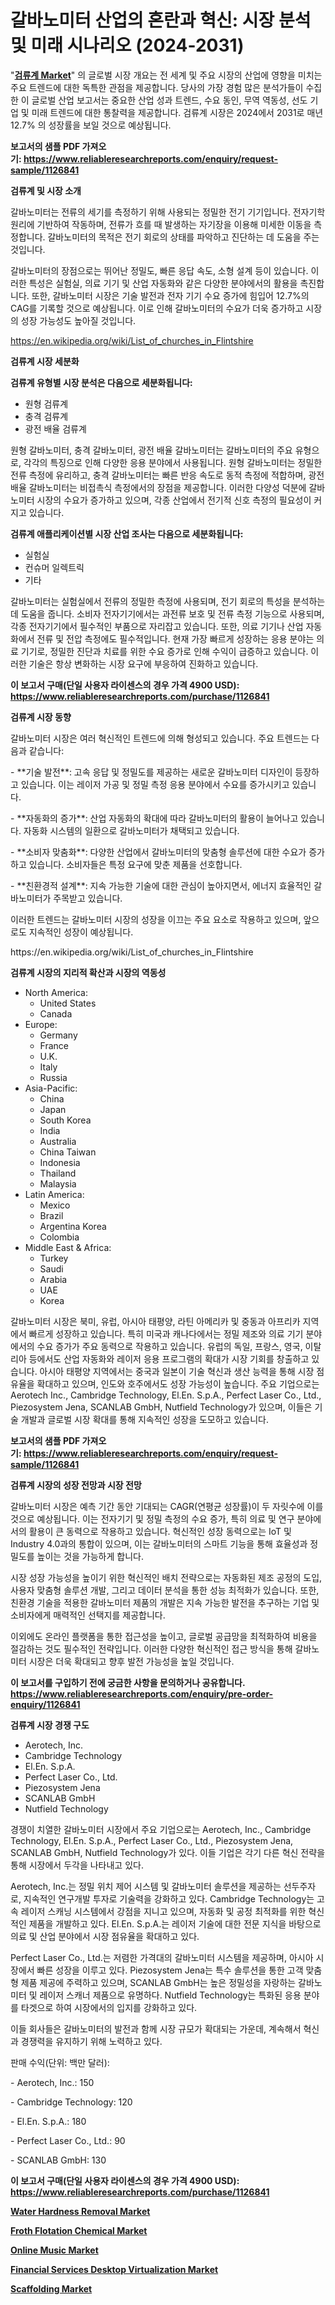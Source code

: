 <p><h1>갈바노미터 산업의 혼란과 혁신: 시장 분석 및 미래 시나리오 (2024-2031)</h1></p><p>"<strong><a href="https://www.reliableresearchreports.com/galvanometers-r1126841?utm_campaign=105&utm_medium=7&utm_source=Github&utm_content=ia&utm_term=18112024&utm_id=galvanometers">검류계 Market</a></strong>" 의 글로벌 시장 개요는 전 세계 및 주요 시장의 산업에 영향을 미치는 주요 트렌드에 대한 독특한 관점을 제공합니다. 당사의 가장 경험 많은 분석가들이 수집한 이 글로벌 산업 보고서는 중요한 산업 성과 트렌드, 수요 동인, 무역 역동성, 선도 기업 및 미래 트렌드에 대한 통찰력을 제공합니다. 검류계 시장은 2024에서 2031로 매년 12.7% 의 성장률을 보일 것으로 예상됩니다.</p>
<p><strong>보고서의 샘플 PDF 가져오기:&nbsp;<a href="https://www.reliableresearchreports.com/enquiry/request-sample/1126841?utm_campaign=105&utm_medium=7&utm_source=Github&utm_content=ia&utm_term=18112024&utm_id=galvanometers">https://www.reliableresearchreports.com/enquiry/request-sample/1126841</a></strong></p>
<p><strong>검류계 및 시장 소개</strong></p>
<p><p>갈바노미터는 전류의 세기를 측정하기 위해 사용되는 정밀한 전기 기기입니다. 전자기학 원리에 기반하여 작동하며, 전류가 흐를 때 발생하는 자기장을 이용해 미세한 이동을 측정합니다. 갈바노미터의 목적은 전기 회로의 상태를 파악하고 진단하는 데 도움을 주는 것입니다. </p><p>갈바노미터의 장점으로는 뛰어난 정밀도, 빠른 응답 속도, 소형 설계 등이 있습니다. 이러한 특성은 실험실, 의료 기기 및 산업 자동화와 같은 다양한 분야에서의 활용을 촉진합니다. 또한, 갈바노미터 시장은 기술 발전과 전자 기기 수요 증가에 힘입어 12.7%의 CAG를 기록할 것으로 예상됩니다. 이로 인해 갈바노미터의 수요가 더욱 증가하고 시장의 성장 가능성도 높아질 것입니다.</p></p>
<p><a href="https://en.wikipedia.org/wiki/List_of_churches_in_Flintshire?utm_campaign=105&utm_medium=7&utm_source=Github&utm_content=ia&utm_term=18112024&utm_id=galvanometers">https://en.wikipedia.org/wiki/List_of_churches_in_Flintshire</a></p>
<p><strong>검류계 시장 세분화</strong></p>
<p><strong>검류계 유형별 시장 분석은 다음으로 세분화됩니다:</strong></p>
<p><ul><li>원형 검류계</li><li>충격 검류계</li><li>광전 배율 검류계</li></ul></p>
<p><p>원형 갈바노미터, 충격 갈바노미터, 광전 배율 갈바노미터는 갈바노미터의 주요 유형으로, 각각의 특징으로 인해 다양한 응용 분야에서 사용됩니다. 원형 갈바노미터는 정밀한 전류 측정에 유리하고, 충격 갈바노미터는 빠른 반응 속도로 동적 측정에 적합하며, 광전 배율 갈바노미터는 비접촉식 측정에서의 장점을 제공합니다. 이러한 다양성 덕분에 갈바노미터 시장의 수요가 증가하고 있으며, 각종 산업에서 전기적 신호 측정의 필요성이 커지고 있습니다.</p></p>
<p><strong>검류계 애플리케이션별 시장 산업 조사는 다음으로 세분화됩니다:</strong></p>
<p><ul><li>실험실</li><li>컨슈머 일렉트릭</li><li>기타</li></ul></p>
<p><p>갈바노미터는 실험실에서 전류의 정밀한 측정에 사용되며, 전기 회로의 특성을 분석하는 데 도움을 줍니다. 소비자 전자기기에서는 과전류 보호 및 전류 측정 기능으로 사용되며, 각종 전자기기에서 필수적인 부품으로 자리잡고 있습니다. 또한, 의료 기기나 산업 자동화에서 전류 및 전압 측정에도 필수적입니다. 현재 가장 빠르게 성장하는 응용 분야는 의료 기기로, 정밀한 진단과 치료를 위한 수요 증가로 인해 수익이 급증하고 있습니다. 이러한 기술은 항상 변화하는 시장 요구에 부응하여 진화하고 있습니다.</p></p>
<p><strong>이 보고서 구매(단일 사용자 라이센스의 경우 가격 4900 USD): <a href="https://www.reliableresearchreports.com/purchase/1126841?utm_campaign=105&utm_medium=7&utm_source=Github&utm_content=ia&utm_term=18112024&utm_id=galvanometers">https://www.reliableresearchreports.com/purchase/1126841</a></strong></p>
<p><strong>검류계 시장 동향</strong></p>
<p><p>갈바노미터 시장은 여러 혁신적인 트렌드에 의해 형성되고 있습니다. 주요 트렌드는 다음과 같습니다:</p><p>- **기술 발전**: 고속 응답 및 정밀도를 제공하는 새로운 갈바노미터 디자인이 등장하고 있습니다. 이는 레이저 가공 및 정밀 측정 응용 분야에서 수요를 증가시키고 있습니다.</p><p>- **자동화의 증가**: 산업 자동화의 확대에 따라 갈바노미터의 활용이 늘어나고 있습니다. 자동화 시스템의 일환으로 갈바노미터가 채택되고 있습니다.</p><p>- **소비자 맞춤화**: 다양한 산업에서 갈바노미터의 맞춤형 솔루션에 대한 수요가 증가하고 있습니다. 소비자들은 특정 요구에 맞춘 제품을 선호합니다.</p><p>- **친환경적 설계**: 지속 가능한 기술에 대한 관심이 높아지면서, 에너지 효율적인 갈바노미터가 주목받고 있습니다.</p><p>이러한 트렌드는 갈바노미터 시장의 성장을 이끄는 주요 요소로 작용하고 있으며, 앞으로도 지속적인 성장이 예상됩니다.</p></p>
<p>https://en.wikipedia.org/wiki/List_of_churches_in_Flintshire</p>
<p><strong>검류계 시장의 지리적 확산과 시장의 역동성</strong></p>
<p><ul>
    <li>
        North America:
        <ul>
            <li>United States</li>
            <li>Canada</li>
        </ul>
    </li>
    <li>
        Europe:
        <ul>
            <li>Germany</li>
            <li>France</li>
            <li>U.K.</li>
            <li>Italy</li>
            <li>Russia</li>
        </ul>
    </li>
    <li>
        Asia-Pacific:
        <ul>
            <li>China</li>
            <li>Japan</li>
            <li>South Korea</li>
            <li>India</li>
            <li>Australia</li>
            <li>China Taiwan</li>
            <li>Indonesia</li>
            <li>Thailand</li>
            <li>Malaysia</li>
        </ul>
    </li>
    <li>
        Latin America:
        <ul>
            <li>Mexico</li>
            <li>Brazil</li>
            <li>Argentina Korea</li>
            <li>Colombia</li>
        </ul>
    </li>
    <li>
        Middle East & Africa:
        <ul>
            <li>Turkey</li>
            <li>Saudi</li>
            <li>Arabia</li>
            <li>UAE</li>
            <li>Korea</li>
        </ul>
    </li>
    </ul></p>
<p><p>갈바노미터 시장은 북미, 유럽, 아시아 태평양, 라틴 아메리카 및 중동과 아프리카 지역에서 빠르게 성장하고 있습니다. 특히 미국과 캐나다에서는 정밀 제조와 의료 기기 분야에서의 수요 증가가 주요 동력으로 작용하고 있습니다. 유럽의 독일, 프랑스, 영국, 이탈리아 등에서도 산업 자동화와 레이저 응용 프로그램의 확대가 시장 기회를 창출하고 있습니다. 아시아 태평양 지역에서는 중국과 일본이 기술 혁신과 생산 능력을 통해 시장 점유율을 확대하고 있으며, 인도와 호주에서도 성장 가능성이 높습니다. 주요 기업으로는 Aerotech Inc., Cambridge Technology, El.En. S.p.A., Perfect Laser Co., Ltd., Piezosystem Jena, SCANLAB GmbH, Nutfield Technology가 있으며, 이들은 기술 개발과 글로벌 시장 확대를 통해 지속적인 성장을 도모하고 있습니다.</p></p>
<p><strong>보고서의 샘플 PDF 가져오기:&nbsp;<a href="https://www.reliableresearchreports.com/enquiry/request-sample/1126841?utm_campaign=105&utm_medium=7&utm_source=Github&utm_content=ia&utm_term=18112024&utm_id=galvanometers">https://www.reliableresearchreports.com/enquiry/request-sample/1126841</a></strong></p>
<p><strong>검류계 시장의 성장 전망과 시장 전망</strong></p>
<p><p>갈바노미터 시장은 예측 기간 동안 기대되는 CAGR(연평균 성장률)이 두 자릿수에 이를 것으로 예상됩니다. 이는 전자기기 및 정밀 측정의 수요 증가, 특히 의료 및 연구 분야에서의 활용이 큰 동력으로 작용하고 있습니다. 혁신적인 성장 동력으로는 IoT 및 Industry 4.0과의 통합이 있으며, 이는 갈바노미터의 스마트 기능을 통해 효율성과 정밀도를 높이는 것을 가능하게 합니다.</p><p>시장 성장 가능성을 높이기 위한 혁신적인 배치 전략으로는 자동화된 제조 공정의 도입, 사용자 맞춤형 솔루션 개발, 그리고 데이터 분석을 통한 성능 최적화가 있습니다. 또한, 친환경 기술을 적용한 갈바노미터 제품의 개발은 지속 가능한 발전을 추구하는 기업 및 소비자에게 매력적인 선택지를 제공합니다. </p><p>이외에도 온라인 플랫폼을 통한 접근성을 높이고, 글로벌 공급망을 최적화하여 비용을 절감하는 것도 필수적인 전략입니다. 이러한 다양한 혁신적인 접근 방식을 통해 갈바노미터 시장은 더욱 확대되고 향후 발전 가능성을 높일 것입니다.</p></p>
<p><strong>이 보고서를 구입하기 전에 궁금한 사항을 문의하거나 공유합니다. <a href="https://www.reliableresearchreports.com/enquiry/pre-order-enquiry/1126841?utm_campaign=105&utm_medium=7&utm_source=Github&utm_content=ia&utm_term=18112024&utm_id=galvanometers">https://www.reliableresearchreports.com/enquiry/pre-order-enquiry/1126841</a></strong></p>
<p><strong>검류계 시장 경쟁 구도</strong></p>
<p><ul><li>Aerotech, Inc.</li><li>Cambridge Technology</li><li>El.En. S.p.A.</li><li>Perfect Laser Co., Ltd.</li><li>Piezosystem Jena</li><li>SCANLAB GmbH</li><li>Nutfield Technology</li></ul></p>
<p><p>경쟁이 치열한 갈바노미터 시장에서 주요 기업으로는 Aerotech, Inc., Cambridge Technology, El.En. S.p.A., Perfect Laser Co., Ltd., Piezosystem Jena, SCANLAB GmbH, Nutfield Technology가 있다. 이들 기업은 각기 다른 혁신 전략을 통해 시장에서 두각을 나타내고 있다. </p><p>Aerotech, Inc.는 정밀 위치 제어 시스템 및 갈바노미터 솔루션을 제공하는 선두주자로, 지속적인 연구개발 투자로 기술력을 강화하고 있다. Cambridge Technology는 고속 레이저 스캐닝 시스템에서 강점을 지니고 있으며, 자동화 및 공정 최적화를 위한 혁신적인 제품을 개발하고 있다. El.En. S.p.A.는 레이저 기술에 대한 전문 지식을 바탕으로 의료 및 산업 분야에서 시장 점유율을 확대하고 있다.</p><p>Perfect Laser Co., Ltd.는 저렴한 가격대의 갈바노미터 시스템을 제공하며, 아시아 시장에서 빠른 성장을 이루고 있다. Piezosystem Jena는 특수 솔루션을 통한 고객 맞춤형 제품 제공에 주력하고 있으며, SCANLAB GmbH는 높은 정밀성을 자랑하는 갈바노미터 및 레이저 스캐너 제품으로 유명하다. Nutfield Technology는 특화된 응용 분야를 타겟으로 하여 시장에서의 입지를 강화하고 있다. </p><p>이들 회사들은 갈바노미터의 발전과 함께 시장 규모가 확대되는 가운데, 계속해서 혁신과 경쟁력을 유지하기 위해 노력하고 있다. </p><p>판매 수익(단위: 백만 달러):</p><p>- Aerotech, Inc.: 150</p><p>- Cambridge Technology: 120</p><p>- El.En. S.p.A.: 180</p><p>- Perfect Laser Co., Ltd.: 90</p><p>- SCANLAB GmbH: 130</p></p>
<p><strong>이 보고서 구매(단일 사용자 라이센스의 경우 가격 4900 USD): <a href="https://www.reliableresearchreports.com/purchase/1126841?utm_campaign=105&utm_medium=7&utm_source=Github&utm_content=ia&utm_term=18112024&utm_id=galvanometers">https://www.reliableresearchreports.com/purchase/1126841</a></strong></p>
<p><strong><p><a href="https://www.linkedin.com/pulse/navigating-global-water-hardness-removal-market-from-trends-eac6c?utm_campaign=105&utm_medium=7&utm_source=Github&utm_content=ia&utm_term=18112024&utm_id=galvanometers">Water Hardness Removal Market</a></p><p><a href="https://github.com/petbigbeepjn/Market-Research-Report-List-1/blob/main/froth-flotation-chemical-market.md?utm_campaign=105&utm_medium=7&utm_source=Github&utm_content=ia&utm_term=18112024&utm_id=galvanometers">Froth Flotation Chemical Market</a></p><p><a href="https://issuu.com/reportprime-2/docs/online-music-market-size-2030.pptx_bcacb880b1d7fa?utm_campaign=105&utm_medium=7&utm_source=Github&utm_content=ia&utm_term=18112024&utm_id=galvanometers">Online Music Market</a></p><p><a href="https://github.com/luckyshygirl/Market-Research-Report-List-6/blob/main/financial-services-desktop-virtualization-market.md?utm_campaign=105&utm_medium=7&utm_source=Github&utm_content=ia&utm_term=18112024&utm_id=galvanometers">Financial Services Desktop Virtualization Market</a></p><p><a href="https://www.linkedin.com/pulse/emerging-opportunities-challenges-global-scaffolding-market-cbl3c?utm_campaign=105&utm_medium=7&utm_source=Github&utm_content=ia&utm_term=18112024&utm_id=galvanometers">Scaffolding Market</a></p></strong></p>
<p></p>